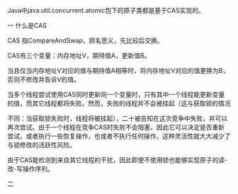 
Java中java.util.concurrent.atomic包下的原子类都是基于CAS实现的。

一 什么是CAS

CAS 指CompareAndSwap，顾名思义，先比较后交换。

CAS有三个变量：内存地址V，期待值A，更新值B。

当且仅当内存地址V对应的值与期待值A相等时，将内存地址V对应的值更换为B，否则不修改并告诉V的值。

当多个线程尝试使用CAS同时更新同一个变量时，只有其中一个线程能更新变量的值，而其它线程都将失败。然而，失败的线程并不会被挂起（这与获取锁的情况

不同：当获取锁失败时，线程将被挂起），二十被告知在这次竞争中失败，并可以再次尝试。由于一个线程在竞争CAS时失败不会阻塞，因此它可以决定是否重新尝试，或者执行一些恢复操作，也或者不执行任何操作。这种灵活性就大大减少了与锁修改的活跃性风险。

由于CAS能检测到来自其它线程的干扰，因此即使不使用锁也能够实现原子的读-改-写操作序列。

二
